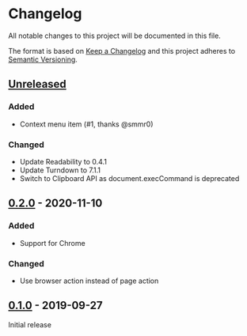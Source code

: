 # Changelog

All notable changes to this project will be documented in this file.

The format is based on [Keep a Changelog] and this project adheres to [Semantic Versioning].

## [Unreleased]

### Added

- Context menu item (#1, thanks @smmr0)

### Changed

- Update Readability to 0.4.1
- Update Turndown to 7.1.1
- Switch to Clipboard API as document.execCommand is deprecated

## [0.2.0] - 2020-11-10

### Added

- Support for Chrome

### Changed

- Use browser action instead of page action

## [0.1.0] - 2019-09-27

Initial release

[Keep a Changelog]: https://keepachangelog.com/en/1.0.0/
[Semantic Versioning]: https://semver.org/spec/v2.0.0.html
[Unreleased]: https://github.com/Johennes/mailto-me/compare/0.2.0...master
[0.2.0]: https://github.com/Johennes/mailto-me/compare/0.1.0...0.2.0
[0.1.0]: https://github.com/Johennes/mailto-me/releases/tag/0.1.0